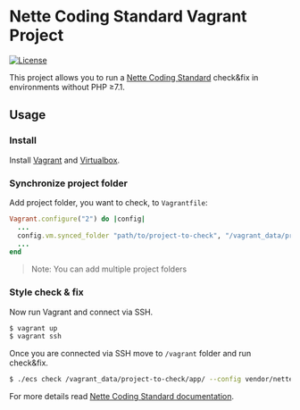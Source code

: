# Nette Coding Standard Vagrant Project

[![License](https://img.shields.io/badge/license-MIT-blue.svg)](/LICENSE)

This project allows you to run a [Nette Coding Standard](https://github.com/nette/coding-standard/) check&fix in environments without PHP &ge;7.1.

## Usage

### Install

Install [Vagrant](https://www.vagrantup.com/downloads.html) and [Virtualbox](https://www.virtualbox.org/wiki/Downloads).

### Synchronize project folder


Add project folder, you want to check, to `Vagrantfile`:

```ruby
Vagrant.configure("2") do |config|
  ...
  config.vm.synced_folder "path/to/project-to-check", "/vagrant_data/project-to-check"
  ...
end
```
> Note: You can add multiple project folders

### Style check &amp; fix

Now run Vagrant and connect via SSH.

```bash
$ vagrant up
$ vagrant ssh
```

Once you are connected via SSH move to `/vagrant` folder and run check&amp;fix.

```bash
$ ./ecs check /vagrant_data/project-to-check/app/ --config vendor/nette/coding-standard/coding-standard-php70.neon --fix
```

For more details read [Nette Coding Standard documentation](https://github.com/nette/coding-standard/). 
